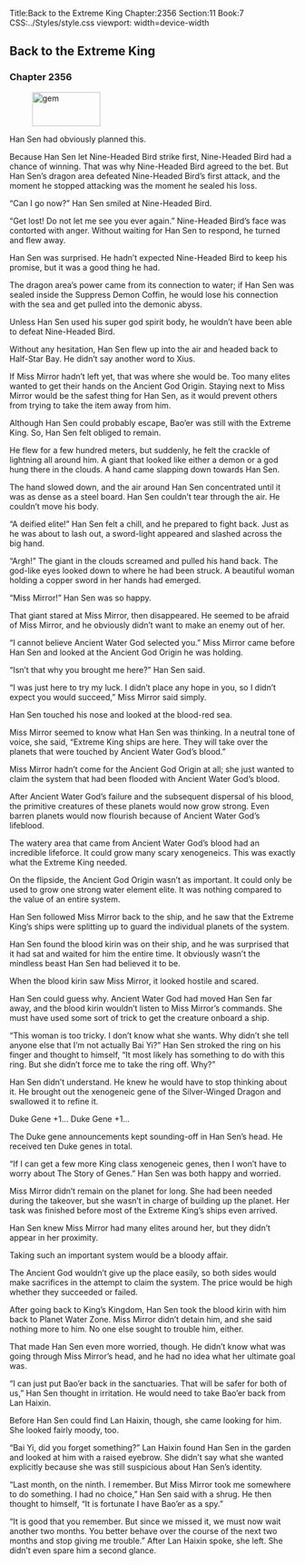 Title:Back to the Extreme King 
Chapter:2356 
Section:11 
Book:7 
CSS:../Styles/style.css 
viewport: width=device-width
  
## Back to the Extreme King
### Chapter 2356 
<figure>
	<img src="../Images/gem.gif" alt="gem" id="gem" width="120" height="60" />
</figure>
  

  
  Han Sen had obviously planned this.

Because Han Sen let Nine-Headed Bird strike first, Nine-Headed Bird had a chance of winning. That was why Nine-Headed Bird agreed to the bet. But Han Sen’s dragon area defeated Nine-Headed Bird’s first attack, and the moment he stopped attacking was the moment he sealed his loss.

“Can I go now?” Han Sen smiled at Nine-Headed Bird.

“Get lost! Do not let me see you ever again.” Nine-Headed Bird’s face was contorted with anger. Without waiting for Han Sen to respond, he turned and flew away.

Han Sen was surprised. He hadn’t expected Nine-Headed Bird to keep his promise, but it was a good thing he had.

The dragon area’s power came from its connection to water; if Han Sen was sealed inside the Suppress Demon Coffin, he would lose his connection with the sea and get pulled into the demonic abyss.

Unless Han Sen used his super god spirit body, he wouldn’t have been able to defeat Nine-Headed Bird.

Without any hesitation, Han Sen flew up into the air and headed back to Half-Star Bay. He didn’t say another word to Xius.

If Miss Mirror hadn’t left yet, that was where she would be. Too many elites wanted to get their hands on the Ancient God Origin. Staying next to Miss Mirror would be the safest thing for Han Sen, as it would prevent others from trying to take the item away from him.

Although Han Sen could probably escape, Bao’er was still with the Extreme King. So, Han Sen felt obliged to remain.

He flew for a few hundred meters, but suddenly, he felt the crackle of lightning all around him. A giant that looked like either a demon or a god hung there in the clouds. A hand came slapping down towards Han Sen.

The hand slowed down, and the air around Han Sen concentrated until it was as dense as a steel board. Han Sen couldn’t tear through the air. He couldn’t move his body.

“A deified elite!” Han Sen felt a chill, and he prepared to fight back. Just as he was about to lash out, a sword-light appeared and slashed across the big hand.

“Argh!” The giant in the clouds screamed and pulled his hand back. The god-like eyes looked down to where he had been struck. A beautiful woman holding a copper sword in her hands had emerged.

“Miss Mirror!” Han Sen was so happy.

That giant stared at Miss Mirror, then disappeared. He seemed to be afraid of Miss Mirror, and he obviously didn’t want to make an enemy out of her.

“I cannot believe Ancient Water God selected you.” Miss Mirror came before Han Sen and looked at the Ancient God Origin he was holding.

“Isn’t that why you brought me here?” Han Sen said.

“I was just here to try my luck. I didn’t place any hope in you, so I didn’t expect you would succeed,” Miss Mirror said simply.

Han Sen touched his nose and looked at the blood-red sea.

Miss Mirror seemed to know what Han Sen was thinking. In a neutral tone of voice, she said, “Extreme King ships are here. They will take over the planets that were touched by Ancient Water God’s blood.”

Miss Mirror hadn’t come for the Ancient God Origin at all; she just wanted to claim the system that had been flooded with Ancient Water God’s blood.

After Ancient Water God’s failure and the subsequent dispersal of his blood, the primitive creatures of these planets would now grow strong. Even barren planets would now flourish because of Ancient Water God’s lifeblood.

The watery area that came from Ancient Water God’s blood had an incredible lifeforce. It could grow many scary xenogeneics. This was exactly what the Extreme King needed.

On the flipside, the Ancient God Origin wasn’t as important. It could only be used to grow one strong water element elite. It was nothing compared to the value of an entire system.

Han Sen followed Miss Mirror back to the ship, and he saw that the Extreme King’s ships were splitting up to guard the individual planets of the system.

Han Sen found the blood kirin was on their ship, and he was surprised that it had sat and waited for him the entire time. It obviously wasn’t the mindless beast Han Sen had believed it to be.

When the blood kirin saw Miss Mirror, it looked hostile and scared.

Han Sen could guess why. Ancient Water God had moved Han Sen far away, and the blood kirin wouldn’t listen to Miss Mirror’s commands. She must have used some sort of trick to get the creature onboard a ship.

“This woman is too tricky. I don’t know what she wants. Why didn’t she tell anyone else that I’m not actually Bai Yi?” Han Sen stroked the ring on his finger and thought to himself, “It most likely has something to do with this ring. But she didn’t force me to take the ring off. Why?”

Han Sen didn’t understand. He knew he would have to stop thinking about it. He brought out the xenogeneic gene of the Silver-Winged Dragon and swallowed it to refine it.

Duke Gene +1… Duke Gene +1…

The Duke gene announcements kept sounding-off in Han Sen’s head. He received ten Duke genes in total.

“If I can get a few more King class xenogeneic genes, then I won’t have to worry about The Story of Genes.” Han Sen was both happy and worried.

Miss Mirror didn’t remain on the planet for long. She had been needed during the takeover, but she wasn’t in charge of building up the planet. Her task was finished before most of the Extreme King’s ships even arrived.

Han Sen knew Miss Mirror had many elites around her, but they didn’t appear in her proximity.

Taking such an important system would be a bloody affair.

The Ancient God wouldn’t give up the place easily, so both sides would make sacrifices in the attempt to claim the system. The price would be high whether they succeeded or failed.

After going back to King’s Kingdom, Han Sen took the blood kirin with him back to Planet Water Zone. Miss Mirror didn’t detain him, and she said nothing more to him. No one else sought to trouble him, either.

That made Han Sen even more worried, though. He didn’t know what was going through Miss Mirror’s head, and he had no idea what her ultimate goal was.

“I can just put Bao’er back in the sanctuaries. That will be safer for both of us,” Han Sen thought in irritation. He would need to take Bao’er back from Lan Haixin.

Before Han Sen could find Lan Haixin, though, she came looking for him. She looked fairly moody, too.

“Bai Yi, did you forget something?” Lan Haixin found Han Sen in the garden and looked at him with a raised eyebrow. She didn’t say what she wanted explicitly because she was still suspicious about Han Sen’s identity.

“Last month, on the ninth. I remember. But Miss Mirror took me somewhere to do something. I had no choice,” Han Sen said with a shrug. He then thought to himself, “It is fortunate I have Bao’er as a spy.”

“It is good that you remember. But since we missed it, we must now wait another two months. You better behave over the course of the next two months and stop giving me trouble.” After Lan Haixin spoke, she left. She didn’t even spare him a second glance.
